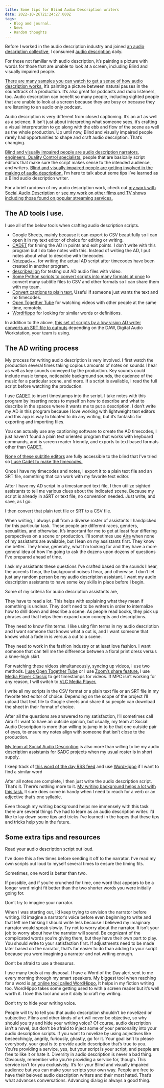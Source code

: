 ```yaml
---
title: Some tips for Blind Audio Description writers
date: 2022-10-26T21:24:27.000Z
tags:
  - Blog and journal.
  - News
  - Random thoughts
---
```


Before I worked in the audio description industry and joined [an audio description collective,](https://adcomrade.wordpress.com/about/) I consumed [audio description](https://adp.acb.org/ad.html) daily.

For those not familiar with audio description, it’s painting a picture with words for those that are unable to look at a screen, including Blind and visually impaired people.

[There are many samples you can watch to get a sense of how audio description works.](https://adp.acb.org/samples.html) It’s painting a picture between natural pauses in the soundtrack of a production. It’s also great for podcasts and radio listeners, too. Audio description can benefit so many people, including sighted people that are unable to look at a screen because they are busy or because they are listening to an audio only podcast.

Audio description is very different from closed captioning. It’s an art as well as a science. It isn’t just about interpreting what someone sees, it’s crafting a visual interpretation to go along with the ebb and flow of the scene as well as the whole production. Up until now, Blind and visually impaired people rarely had opportunities to shape and craft audio description. That’s changing.

[Blind and visually impaired people are audio description narrators, engineers, Quality Control specialists,](https://theadna.org/credits/) people that are basically script editors that make sure the script makes sense to the intended audience, and writers. [Blind and visually impaired people are getting involved in the making of audio description.](https://theadna.org/credits/) I’m here to talk about some tips I’ve learned as a Blind audio description writer.

For a brief rundown of my audio description work, check out [my work with Social Audio Description](https://adcomrade.wordpress.com/tag/robert-kingett/) or [see my work on other films and TV shows including those found on popular streaming services.](https://robertkingett.com/?p=4348)

## The AD tools I use.

I use all of the below tools when crafting audio description scripts.

- Google Sheets, mainly because it can export to CSV beautifully so I can open it in my text editor of choice for editing or writing.
- [CADET](https://www.wgbh.org/foundation/services/ncam/cadet) for timing the AD in points and exit points. I don’t write with this program but I do take notes with this. Instead of writing the AD, I put notes about what to describe with timecodes.
- [Notepad++](https://notepad-plus-plus.org/downloads/), for writing the actual AD script after timecodes have been created in another program.
- [describealign](https://github.com/julbean/describealign) for testing out AD audio files with video.
- [Some Python scripts to convert scripts into many formats at once](https://github.com/rkingett/ADConvert) to convert many subtitle files to CSV and other formats so I can share them with my team.
- [Convert captions to plain text.](https://pablobernabeu.github.io/applications-and-dashboards/vtt-transcription-app/) Useful if someone just wants the text and no timecodes.
- [Open Together Tube](https://opentogethertube.com/) for watching videos with other people at the same time, remotely.
- [WordHippo](https://www.wordhippo.com/) for looking for similar words or definitions.

In addition to the above, [this set of scripts by a low vision AD writer converts an SRT file to outputs](https://github.com/kyle95wm/audiodescription-tools) depending on the DAW, Digital Audio Workstation, your team is using.

## The AD writing process

My process for writing audio description is very involved. I first watch the production several times taking copious amounts of notes on sounds I hear as well as key sounds conveyed by the production. Key sounds could include music tempo, noticeable background sounds, the cadence of the music for a particular scene, and more. If a script is available, I read the full script before watching the production.

I use [CADET](https://www.wgbh.org/foundation/services/ncam/cadet) to insert timestamps into the script. I take notes with this program by inserting notes to myself on how to describe and what to describe in the spaces where it wants me to put a description. I don’t write my AD in this program because I love working with lightweight text editors and this app is way to bloated to do any writing, but it’s fantastic for exporting and importing files.

You can actually use any captioning software to create the AD timecodes, I just haven’t found a plain text oriented program that works with keyboard commands, and is screen reader friendly, and exports to text based formats other than [CADET.](https://www.wgbh.org/foundation/services/ncam/cadet)

[None of these subtitle editors](https://en.wikipedia.org/wiki/Comparison_of_subtitle_editors) are fully accessible to the blind that I’ve tried so [I use Cadet to make the timecodes.](https://www.wgbh.org/foundation/services/ncam/cadet)

Once I have my timecodes and notes, I export it to a plain text file and an SRT file, something that can work with my favorite text editor.

After I have my AD script in a timestamped text file, I then utilize sighted assistants to tell me various clues about the indicated scene. Because my script is already in aSRT or text file, no conversion needed. Just write, and save, as I go.

I then convert that plain text file or SRT to a CSV file.

When writing, I always pull from a diverse roster of assistants I handpicked for this particular task. These people are different races, genders, sexualities, and otherwise. It’s important for me to get at least four differing perspectives on a scene or production. I’ll sometimes use [Aira](https://aira.io/) when none of my assistants are available, but I lean on my assistants first. They know me better. They know, generally, what I’m looking for and they have a more general idea of how I’m going to ask the dozens upon dozens of questions I’ve prepared ahead of time.

I ask my assistants these questions I’ve crafted based on the sounds I hear, the accents I hear, the background noises I hear, and otherwise. I don’t let just any random person be my audio description assistant. I want my audio description assistants to have some key skills in place before I begin.

Some of my criteria for audio description assistants are,

They have to read a lot. This helps with explaining what they mean if something is unclear. They don’t need to be writers in order to internalize how to drill down and describe a scene. As people read books, they pick up phrases and that helps them expand upon concepts and descriptions.

They need to know film terms. I like using film terms in my audio description and I want someone that knows what a cut is, and I want someone that knows what a fade in is versus a cut to a scene.

They need to work in the fashion industry or at least love fashion. I want someone that can tell me the difference between a floral print dress versus a knee-high skirt.

For watching these videos simultaneously, syncing up videos, I use two methods. [I use Open Together Tube](https://opentogethertube.com/) or I use [Zoom’s share feature.](https://support.zoom.us/hc/en-us/articles/201362153-Sharing-your-screen-or-desktop-on-Zoom) I use [Media Player Classic](https://ninite.com/klitecodecs/) to get timestamps for videos. If MPC isn’t working for any reason, I will switch to [VLC Media Player.](https://www.videolan.org/vlc/)

I write all my scripts in the CSV format or a plain text file or an SRT file in my favorite text editor of choice. Depending on the scope of the project I’ll upload that text file to Google sheets and share it so people can download the sheet in their format of choice.

After all the questions are answered to my satisfaction, I’ll sometimes call Aira if I want to have an outside opinion, but usually, my team at Social Audio Description is more than willing to jump in to be that one outside pair of eyes, to ensure my notes align with someone that isn’t close to the production.

[My team at Social Audio Description](https://adcomrade.wordpress.com/team/) is also more than willing to be my audio description assistants for SADC projects when my usual roster is in short supply.

I keep track of [this word of the day RSS feed](https://www.merriam-webster.com/wotd/feed/rss2) and use [WordHippo](https://www.wordhippo.com/) if I want to find a similar word

After all notes are complete, I then just write the audio description script. That’s it. There’s nothing more to it. [My writing background helps a lot with this task.](https://robertkingett.com/writings/) It sure does come in handy when I need to reach for a verb or an adjective that’s one syllable.

Even though my writing background helps me immensely with this task there are several things I’ve had to learn as an audio description writer. I’d like to lay down some tips and tricks I’ve learned in the hopes that these tips and tricks help you in the future.

## Some extra tips and resources

Read your audio description script out loud.

I’ve done this a few times before sending it off to the narrator. I’ve read my own scripts out loud to myself several times to ensure the timing fits.

Sometimes, one word is better than two.

If possible, and if you’re crunched for time, one word that appears to be a longer word might fit better than the two shorter words you were initially going for.

Don’t try to imagine your narrator.

When I was starting out, I’d keep trying to envision the narrator before writing. I’d imagine a narrator’s voice before even beginning to write and that left me thinking I should write less because I believed my imaginary narrator would speak slowly. Try not to worry about the narrator. It isn’t your job to worry about how the narrator will sound. Be cognizant of the complicated words you’re giving them, but they have their own part to play. You should write to your satisfaction first. If adjustments need to be made later based on the narrator, that’s far easier to do than adding to your script because you were imagining a narrator and not writing enough.

Don’t be afraid to use a thesaurus.

I use many tools at my disposal. I have a Word of the Day alert sent to me every morning through my smart speakers. My biggest tool when reaching for a word is [an online tool called WordHippo.](https://www.wordhippo.com/) It helps in my fiction writing too. WordHippo takes some getting used to with a screen reader but it’s well worth it. I love this tool and use it daily to craft my writing.

Don’t try to hide your writing voice.

People will try to tell you that audio description shouldn’t be novelized or subjective. Films and other kinds of art will never be objective, so why should you try and hide your writing voice? Of course, audio description isn’t a novel, but don’t be afraid to inject some of your personality into your audio description scripts. If you want to novelize by using adjectives like beseechingly, angrily, furiously, ghastly, go for it. Your goal isn’t to please everybody. your goal is to provide audio description that’s true to you. You’re providing a service, yes, but your script is your script, and people are free to like it or hate it. Diversity in audio description is never a bad thing. Obviously, remember who you’re providing a service for, though. This service isn’t for you exclusively. It’s for your Blind and visually impaired audience but you can make your scripts your own way. People are free to have their beloved audio description writers and their most hated. That’s what advances conversations. Advancing dialog is always a good thing.
